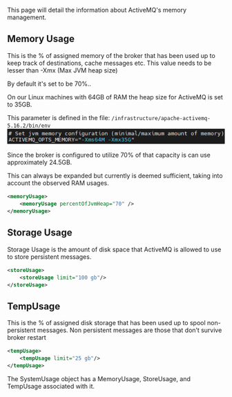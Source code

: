 This page will detail the information about ActiveMQ's memory management.
## Memory Usage

This is the % of assigned memory of the broker that has been used up to keep track of destinations, cache messages etc. This value needs to be lesser than -Xmx  (Max JVM heap size)

By default it's set to be 70%..

On our Linux machines with 64GB of RAM the heap size for ActiveMQ is set to 35GB.

This parameter is defined in the file: `/infrastructure/apache-activemq-5.16.2/bin/env`
![](Memory%20Management%201.png)

Since the broker is configured to utilize 70% of that capacity is can use approximately 24.5GB.

This can always be expanded but currently is deemed sufficient, taking into account the observed RAM usages.

```xml
<memoryUsage>
	<memoryUsage percentOfJvmHeap="70" />
</memoryUsage>
```

## Storage Usage

Storage Usage is the amount of disk space that ActiveMQ is allowed to use to store persistent messages.

```xml
<storeUsage>
	<storeUsage limit="100 gb"/>
</storeUsage>
```

## TempUsage

This is the % of assigned disk storage that has been used up to spool non-persistent messages.
Non persistent messages are those that don’t survive broker restart

```xml
<tempUsage>
	<tempUsage limit="25 gb"/>
</tempUsage>
```

The SystemUsage object has a MemoryUsage, StoreUsage, and TempUsage associated with it.
